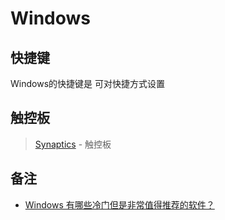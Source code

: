# Windows

## 快捷键
Windows的快捷键是
可对快捷方式设置

## 触控板
> [Synaptics](http://www.synaptics.com/) - 触控板

## 备注
- [Windows 有哪些冷门但是非常值得推荐的软件？](http://www.zhihu.com/question/26412028)